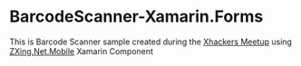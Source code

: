 BarcodeScanner-Xamarin.Forms
============================
This is Barcode Scanner sample created during the [Xhackers Meetup](http://www.meetup.com/XHackers/events/218890345/) using [ZXing.Net.Mobile](https://components.xamarin.com/view/zxing.net.mobile) Xamarin Component
